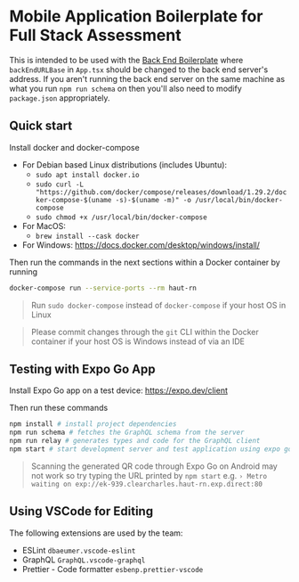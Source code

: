 # Mobile Application Boilerplate for Full Stack Assessment

This is intended to be used with the [Back End Boilerplate](https://github.com/Haut-Technologies/back-end-boilerplate) where `backEndURLBase` in `App.tsx` should be changed to the back end server's address. If you aren't running the back end server on the same machine as what you run `npm run schema` on then you'll also need to modify `package.json` appropriately.

## Quick start


Install docker and docker-compose

- For Debian based Linux distributions (includes Ubuntu):
  - `sudo apt install docker.io`
  - `sudo curl -L "https://github.com/docker/compose/releases/download/1.29.2/docker-compose-$(uname -s)-$(uname -m)" -o /usr/local/bin/docker-compose`
  - `sudo chmod +x /usr/local/bin/docker-compose`
- For MacOS:
  - `brew install --cask docker`
- For Windows: https://docs.docker.com/desktop/windows/install/

Then run the commands in the next sections within a Docker container by running

```sh
docker-compose run --service-ports --rm haut-rn
```

> Run `sudo docker-compose` instead of `docker-compose` if your host OS in Linux

> Please commit changes through the `git` CLI within the Docker container if your host OS is Windows instead of via an IDE

## Testing with Expo Go App

Install Expo Go app on a test device: https://expo.dev/client

Then run these commands

```sh
npm install # install project dependencies
npm run schema # fetches the GraphQL schema from the server
npm run relay # generates types and code for the GraphQL client
npm start # start development server and test application using expo go mobile app
```

> Scanning the generated QR code through Expo Go on Android may not work so try typing the URL printed by `npm start` e.g.
> `› Metro waiting on exp://ek-939.clearcharles.haut-rn.exp.direct:80`

## Using VSCode for Editing

The following extensions are used by the team:

- ESLint `dbaeumer.vscode-eslint`
- GraphQL `GraphQL.vscode-graphql`
- Prettier - Code formatter `esbenp.prettier-vscode`
